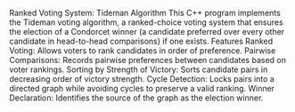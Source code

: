 Ranked Voting System: Tideman Algorithm
This C++ program implements the Tideman voting algorithm, a ranked-choice voting system that ensures the election of a Condorcet winner (a candidate preferred over every other candidate in head-to-head comparisons) if one exists.
Features
Ranked Voting: Allows voters to rank candidates in order of preference.
Pairwise Comparisons: Records pairwise preferences between candidates based on voter rankings.
Sorting by Strength of Victory: Sorts candidate pairs in decreasing order of victory strength.
Cycle Detection: Locks pairs into a directed graph while avoiding cycles to preserve a valid ranking.
Winner Declaration: Identifies the source of the graph as the election winner.
